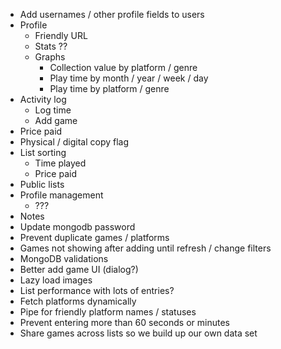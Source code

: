 - Add usernames / other profile fields to users
- Profile
  - Friendly URL
  - Stats ??
  - Graphs
    - Collection value by platform / genre
    - Play time by month / year / week / day
    - Play time by platform / genre
- Activity log
  - Log time
  - Add game
- Price paid
- Physical / digital copy flag
- List sorting
  - Time played
  - Price paid
- Public lists
- Profile management
  - ???
- Notes
- Update mongodb password
- Prevent duplicate games / platforms
- Games not showing after adding until refresh / change filters
- MongoDB validations
- Better add game UI (dialog?)
- Lazy load images
- List performance with lots of entries?
- Fetch platforms dynamically
- Pipe for friendly platform names / statuses
- Prevent entering more than 60 seconds or minutes
- Share games across lists so we build up our own data set